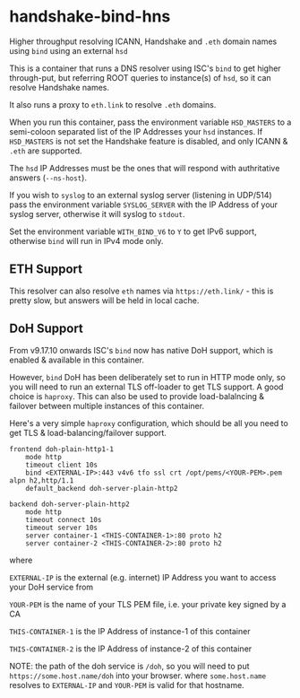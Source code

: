# handshake-bind-hns

Higher throughput resolving ICANN, Handshake and `.eth` domain names using `bind` using an external `hsd`

This is a container that runs a DNS resolver using ISC's `bind` to get higher through-put,
but referring ROOT queries to instance(s) of `hsd`, so it can resolve Handshake names.

It also runs a proxy to `eth.link` to resolve `.eth` domains.

When you run this container, pass the environment variable `HSD_MASTERS` to a semi-coloon separated list of the IP Addresses your `hsd` instances.
If `HSD_MASTERS` is not set the Handshake feature is disabled, and only ICANN & `.eth` are supported.

The `hsd` IP Addresses must be the ones that will respond with authritative answers (`--ns-host`).

If you wish to `syslog` to an external syslog server (listening in UDP/514) pass the environment variable `SYSLOG_SERVER` 
with the IP Address of your syslog server, otherwise it will syslog to `stdout`.

Set the environment variable `WITH_BIND_V6` to `Y` to get IPv6 support, otherwise `bind` will run in IPv4 mode only.


## ETH Support

This resolver can also resolve `eth` names via `https://eth.link/` - this is pretty slow, but answers will be held in local cache.


## DoH Support

From v9.17.10 onwards ISC's `bind` now has native DoH support, which is enabled & available in this container.

However, `bind` DoH has been deliberately set to run in HTTP mode only, so you will need to run an external TLS off-loader
to get TLS support. A good choice is `haproxy`. This can also be used to provide load-balalncing & failover
between multiple instances of this container.

Here's a very simple `haproxy` configuration, which should be all you need to get TLS & load-balancing/failover support.

	frontend doh-plain-http1-1
		mode http
		timeout client 10s
		bind <EXTERNAL-IP>:443 v4v6 tfo ssl crt /opt/pems/<YOUR-PEM>.pem alpn h2,http/1.1
		default_backend doh-server-plain-http2

	backend doh-server-plain-http2
		mode http
		timeout connect 10s
		timeout server 10s
		server container-1 <THIS-CONTAINER-1>:80 proto h2
		server container-2 <THIS-CONTAINER-2>:80 proto h2

where

`EXTERNAL-IP` is the external (e.g. internet) IP Address you want to access your DoH service from

`YOUR-PEM` is the name of your TLS PEM file, i.e. your private key signed by a CA

`THIS-CONTAINER-1` is the IP Address of instance-1 of this container

`THIS-CONTAINER-2` is the IP Address of instance-2 of this container

NOTE: the path of the doh service is `/doh`, so you will need to put `https://some.host.name/doh` into your browser.
where `some.host.name` resolves to `EXTERNAL-IP` and `YOUR-PEM` is valid for that hostname.
